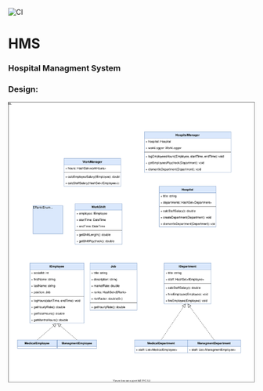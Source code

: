 ![CI](https://github.com/JonathanDagan/Hospital-Management-System/actions/workflows/dotnet.yml/badge.svg)
# HMS
### Hospital Managment System

### Design:

![BL UML](docs/HMS-BL.svg)
